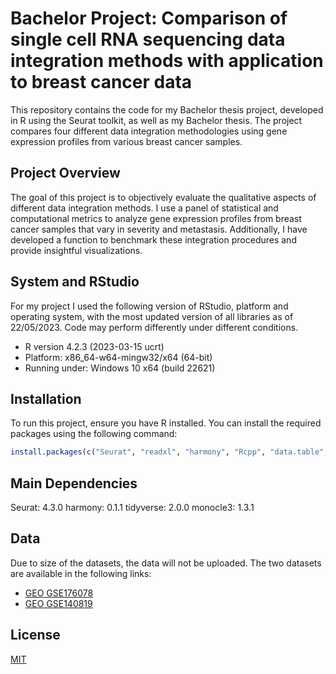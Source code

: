 # Bachelor Project: Comparison of single cell RNA sequencing data integration methods with application to breast cancer data

This repository contains the code for my Bachelor thesis project, developed in R using the Seurat toolkit, as well as my Bachelor thesis. The project compares four different data integration methodologies using gene expression profiles from various breast cancer samples. 

## Project Overview

The goal of this project is to objectively evaluate the qualitative aspects of different data integration methods. I use a panel of statistical and computational metrics to analyze gene expression profiles from breast cancer samples that vary in severity and metastasis. Additionally, I have developed a function to benchmark these integration procedures and provide insightful visualizations.

## System and RStudio
For my project I used the following version of RStudio, platform and operating system, with the most updated version of all libraries as of 22/05/2023. Code may perform differently under different conditions.

- R version 4.2.3 (2023-03-15 ucrt)
- Platform: x86_64-w64-mingw32/x64 (64-bit)
- Running under: Windows 10 x64 (build 22621)

## Installation

To run this project, ensure you have R installed. You can install the required packages using the following command:

```R
install.packages(c("Seurat", "readxl", "harmony", "Rcpp", "data.table", "rhdf5", "MetBrewer", "RColorBrewer", "patchwork", "lubridate", "forcats", "stringr", "dplyr", "purrr", "readr", "tibble", "tidyverse", "tidyr", "TSCAN", "destiny", "slingshot", "TrajectoryUtils", "princurve", "cluster", "pls", "monocle3", "SingleCellExperiment", "SummarizedExperiment", "GenomicRanges", "GenomeInfoDb", "IRanges", "S4Vectors", "MatrixGenerics", "matrixStats", "Biobase", "BiocGenerics", "lisi", "factoextra", "magrittr", "aricode", "kBET", "SeuratDisk", "ggplot2", "SeuratWrappers", "SeuratData", "SeuratObject"))
```

## Main Dependencies

Seurat: 4.3.0
harmony: 0.1.1
tidyverse: 2.0.0
monocle3: 1.3.1

## Data

Due to size of the datasets, the data will not be uploaded. The two datasets are available in the following links:

- [GEO GSE176078](https://www.ncbi.nlm.nih.gov/geo/query/acc.cgi?acc=GSE176078)
- [GEO GSE140819](https://www.ncbi.nlm.nih.gov/geo/query/acc.cgi?acc=GSE140819)


## License

[MIT](https://choosealicense.com/licenses/mit/)
